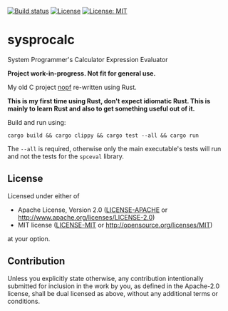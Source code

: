  [![Build status](https://github.com/Teknomancer/sysprocalc/workflows/build/badge.svg)](https://github.com/Teknomancer/sysprocalc/actions)
 [![License](https://img.shields.io/badge/License-Apache%202.0-blue.svg)](https://opensource.org/licenses/Apache-2.0)
 [![License: MIT](https://img.shields.io/badge/License-MIT-yellow.svg)](https://opensource.org/licenses/MIT)
  
# sysprocalc
System Programmer's Calculator Expression Evaluator

**Project work-in-progress. Not fit for general use.**

My old C project [nopf](https://github.com/Teknomancer/nopf) re-written using Rust.

**This is my first time using Rust, don't expect idiomatic Rust. This is mainly to learn Rust and also to get something useful out of it.**

Build and run using:
```
cargo build && cargo clippy && cargo test --all && cargo run
```

The `--all` is required, otherwise only the main executable's tests will run and not the tests for the `spceval` library.

## License

Licensed under either of

 * Apache License, Version 2.0
   ([LICENSE-APACHE](LICENSE-APACHE) or http://www.apache.org/licenses/LICENSE-2.0)
 * MIT license
   ([LICENSE-MIT](LICENSE-MIT) or http://opensource.org/licenses/MIT)

at your option.

## Contribution

Unless you explicitly state otherwise, any contribution intentionally submitted
for inclusion in the work by you, as defined in the Apache-2.0 license, shall be
dual licensed as above, without any additional terms or conditions.


